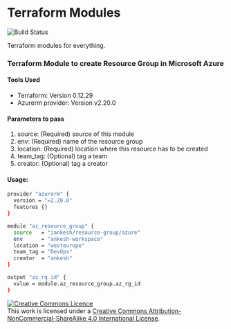 # Terraform Modules
![Build Status](https://travis-ci.org/joemccann/dillinger.svg?branch=master)

Terraform modules for everything.

### Terraform Module to create Resource Group in Microsoft Azure
#### Tools Used
- Terraform: Version 0.12.29
- Azurerm provider: Version v2.20.0

#### Parameters to pass
1. source:      (Required) source of this module
2. env:         (Required) name of the resource group
3. location:    (Required) location where this resource has to be created
4. team_tag:    (Optional) tag a team
5. creator:     (Optional) tag a creator

#### Usage:
```sh
provider "azurerm" {
  version = "=2.20.0"
  features {}
}

module "az_resource_group" {
  source   = "iankesh/resource-group/azure"
  env      = "ankesh-workspace"
  location = "westeurope"
  team_tag = "DevOps"
  creator  = "ankesh"
}

output "az_rg_id" {
  value = module.az_resource_group.az_rg_id
}
```

<a rel="license" href="http://creativecommons.org/licenses/by-nc-sa/4.0/"><img alt="Creative Commons Licence" style="border-width:0" src="https://i.creativecommons.org/l/by-nc-sa/4.0/88x31.png" /></a><br />This work is licensed under a <a rel="license" href="http://creativecommons.org/licenses/by-nc-sa/4.0/">Creative Commons Attribution-NonCommercial-ShareAlike 4.0 International License</a>.
